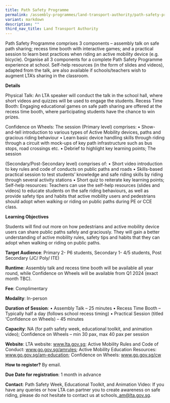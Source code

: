 ```yaml
---
title: Path Safety Programme
permalink: /assembly-programmes/land-transport-authority/path-safety-programme/
variant: markdown
description: ""
third_nav_title: Land Transport Authority
---
```

Path Safety Programme comprises 3 components – assembly talk on safe path sharing; recess time booth with interactive games; and a practical session to learn best practices when riding an active mobility device (e.g. bicycle). Organise all 3 components for a complete Path Safety Programme experience at school. Self-help resources (in the form of slides and videos), adapted from the talk, are also available if schools/teachers wish to augment LTA’s sharing in the classroom. 

**Details**

Physical Talk: An LTA speaker will conduct the talk in the school hall, where short videos and quizzes will be used to engage the students. Recess Time Booth: Engaging educational games on safe path sharing are offered at the recess time booth, where participating students have the chance to win prizes. 

Confidence on Wheels: The session (Primary level) comprises: 
• Show-and-tell introduction to various types of Active Mobility devices, paths and gracious riding behaviour 
• Learn basic device handling skills through riding through a circuit with mock-ups of key path infrastructure such as bus stops, road crossings etc. 
• Debrief to highlight key learning points; The session 

(Secondary/Post-Secondary level) comprises of: • Short video introduction to key rules and code of conducts on public paths and roads • Skills-based practical session to test students’ knowledge and safe riding skills by riding through several activity stations • Short quiz to reiterate key learning points; Self-help resources: Teachers can use the self-help resources (slides and videos) to educate students on the safe riding behaviours, as well as provide safety tips and habits that active mobility users and pedestrians should adopt when walking or riding on public paths during PE or CCE class.

**Learning Objectives**

Students will find out more on how pedestrians and active mobility device users can share public paths safely and graciously. They will gain a better understanding of active mobility rules, safety tips and habits that they can adopt when walking or riding on public paths.

**Target Audience**: Primary 2- P6 students, Secondary 1- 4/5 students, Post Secondary (JC/ Poly/ ITE)

**Runtime**: Assembly talk and recess time booth will be available all year round, while Confidence on Wheels will be available from Q1 2024 (exact month TBC).

**Fee**: Complimentary

**Modality**: In-person

**Duration of Session**: 
• Assembly Talk – 25 minutes 
• Recess Time Booth – Typically half a day (follows school recess timing) 
• Practical Session (titled ‘Confidence on Wheels) – 45 minutes

**Capacity**: NA (for path safety week, educational toolkit, and animation video); Confidence on Wheels – min 30 pax, max 40 pax per session 

**Website**: LTA website: www.lta.gov.sg; Active Mobility Rules and Code of Conduct: www.go.gov.sg/amrules; Active Mobility Education Resources: www.go.gov.sg/am-education; Confidence on Wheels: www.go.gov.sg/cw

**How to register?** By email.

**Due Date for registration**: 1 month in advance

**Contact**: Path Safety Week, Educational Toolkit, and Animation Video: If you have any queries or how LTA can partner you to create awareness on safe riding, please do not hesitate to contact us at schools\_am@lta.gov.sg.
